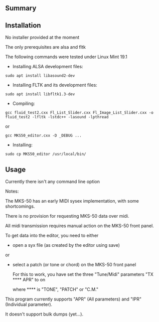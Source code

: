## Summary

## Installation

No installer provided at the moment

The only prerequisites are alsa and fltk

The following commands were tested under Linux Mint 19.1

- Installing ALSA development files:
```
sudo apt install libasound2-dev
```
- Installing FLTK and its development files:
```
sudo apt install libfltk1.3-dev
```
- Compiling:
```
gcc fluid_test2.cxx Fl_List_Slider.cxx Fl_Image_List_Slider.cxx -o fluid_test2 -lfltk -lstdc++ -lasound -lpthread
```
or
```
gcc MKS50_editor.cxx -D _DEBUG ...
```
- Installing:
```
sudo cp MKS50_editor /usr/local/bin/
```
## Usage
Currently there isn't any command line option

Notes:

The MKS-50 has an early MIDI sysex implementation, with some shortcomings.

There is no provision for requesting MKS-50 data over midi.

All midi transmission requires manual action on the MKS-50 front panel.

To get data into the editor, you need to either

- open a syx file (as created by the editor using save)

or

- select a patch (or tone or chord) on the MKS-50 front panel

  For this to work, you have set the three "Tune/Midi" parameters "TX **** APR" to on
  
  where **** is "TONE", "PATCH" or "C.M."
  
This program currently supports "APR" (All parameters) and "IPR" (Individual parameter).

It doesn't support bulk dumps (yet...).
